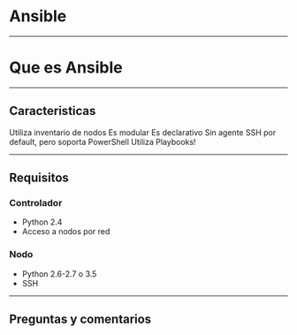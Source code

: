 # Ansible

---

# Que es Ansible

---

## Caracteristicas

Utiliza inventario de nodos
Es modular
Es declarativo
Sin agente
SSH por default, pero soporta PowerShell
Utiliza Playbooks!

---

## Requisitos

### Controlador
- Python 2.4
- Acceso a nodos por red

### Nodo
- Python 2.6-2.7 o 3.5
- SSH

---

## Preguntas y comentarios
